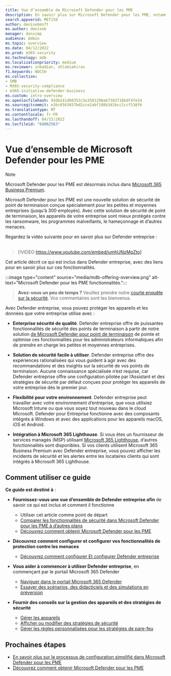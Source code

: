 ```yaml
---
title: Vue d’ensemble de Microsoft Defender pour les PME
description: En savoir plus sur Microsoft Defender pour les PME, notamment l’installation, la prise en main et l’utilisation des services
search.appverid: MET150
author: denisebmsft
ms.author: deniseb
manager: dansimp
audience: Admin
ms.topic: overview
ms.date: 04/12/2022
ms.prod: m365-security
ms.technology: mdb
ms.localizationpriority: medium
ms.reviewer: inbadian, shlomiakirav
f1.keywords: NOCSH
ms.collection:
- SMB
- M365-security-compliance
- m365-initiative-defender-business
ms.custom: intro-overview
ms.openlocfilehash: 93db141d60353c5e3581298a67383718bdf4fe54
ms.sourcegitcommit: e3bc6563037bd2cce2abf108b3d1bcc2ccf538f6
ms.translationtype: MT
ms.contentlocale: fr-FR
ms.lasthandoff: 04/15/2022
ms.locfileid: "64862563"
---
```

# <a name="overview-of-microsoft-defender-for-business"></a>Vue d’ensemble de Microsoft Defender pour les PME

> [!NOTE]
> Microsoft Defender pour les PME est désormais inclus dans [Microsoft 365 Business Premium](../../business-premium/index.md). 

Microsoft Defender pour les PME est une nouvelle solution de sécurité de point de terminaison conçue spécialement pour les petites et moyennes entreprises (jusqu’à 300 employés). Avec cette solution de sécurité de point de terminaison, les appareils de votre entreprise sont mieux protégés contre les ransomware, les programmes malveillants, le hameçonnage et d’autres menaces. 

Regardez la vidéo suivante pour en savoir plus sur Defender entreprise : <br/><br/>

> [!VIDEO https://www.youtube.com/embed/umhUNzMqZto]

Cet article décrit ce qui est inclus dans Defender entreprise, avec des liens pour en savoir plus sur ces fonctionnalités.

:::image type="content" source="media/mdb-offering-overview.png" alt-text="Microsoft Defender pour les PME fonctionnalités.":::

>
> **Avez-vous un peu de temps ?**
> Veuillez prendre notre <a href="https://microsoft.qualtrics.com/jfe/form/SV_0JPjTPHGEWTQr4y" target="_blank">courte enquête sur la sécurité</a>. Vos commentaires sont les bienvenus.
>

Avec Defender entreprise, vous pouvez protéger les appareils et les données que votre entreprise utilise avec :

- **Enterprise sécurité de qualité**. Defender entreprise offre de puissantes fonctionnalités de sécurité des points de terminaison à partir de notre solution [de Microsoft Defender pour point de terminaison](../defender-endpoint/microsoft-defender-endpoint.md) de pointe et optimise ces fonctionnalités pour les administrateurs informatiques afin de prendre en charge les petites et moyennes entreprises.

- **Solution de sécurité facile à utiliser**. Defender entreprise offre des expériences rationalisées qui vous guident à agir avec des recommandations et des insights sur la sécurité de vos points de terminaison. Aucune connaissance spécialisée n’est requise, car Defender entreprise offre une configuration pilotée par l’Assistant et des stratégies de sécurité par défaut conçues pour protéger les appareils de votre entreprise dès le premier jour.

- **Flexibilité pour votre environnement**. Defender entreprise peut travailler avec votre environnement d’entreprise, que vous utilisiez Microsoft Intune ou que vous soyez tout nouveau dans le cloud Microsoft. Defender pour Entreprise fonctionne avec des composants intégrés à Windows et avec des applications pour les appareils macOS, iOS et Android.

- **Intégration à Microsoft 365 Lighthouse**. Si vous êtes un fournisseur de services managés (MSP) utilisant [Microsoft 365 Lighthouse](../../lighthouse/m365-lighthouse-overview.md), d’autres fonctionnalités sont disponibles. Si vos clients utilisent Microsoft 365 Business Premium avec Defender entreprise, vous pouvez afficher les incidents de sécurité et les alertes entre les locataires clients qui sont intégrés à Microsoft 365 Lighthouse.

## <a name="how-to-use-this-guide"></a>Comment utiliser ce guide

**Ce guide est destiné à** :

- **Fournissez-vous une vue d’ensemble de Defender entreprise afin** de savoir ce qui est inclus et comment il fonctionne
   - Utiliser cet article comme point de départ
   - [Comparer les fonctionnalités de sécurité dans Microsoft Defender pour les PME à d’autres plans](compare-mdb-m365-plans.md) 
   - [Découvrez comment obtenir Microsoft Defender pour les PME](get-defender-business.md)

- **Découvrez comment configurer et configurer vos fonctionnalités de protection contre les menaces** 
   - [Découvrez comment configurer Et configurer Defender entreprise](mdb-setup-configuration.md)

- **Vous aider à commencer à utiliser Defender entreprise**, en commençant par le portail Microsoft 365 Defender 
   - [Naviguer dans le portail Microsoft 365 Defender](mdb-get-started.md)
   - [Essayer des scénarios, des didacticiels et des simulations en préversion](mdb-tutorials.md)

- **Fournir des conseils sur la gestion des appareils et des stratégies de sécurité**
   - [Gérer les appareils](mdb-manage-devices.md)
   - [Afficher ou modifier des stratégies de sécurité](mdb-view-edit-policies.md)
   - [Gérer les règles personnalisées pour les stratégies de pare-feu](mdb-custom-rules-firewall.md)  

## <a name="next-steps"></a>Prochaines étapes

- [En savoir plus sur le processus de configuration simplifié dans Microsoft Defender pour les PME](mdb-simplified-configuration.md)
- [Découvrez comment obtenir Microsoft Defender pour les PME](get-defender-business.md)